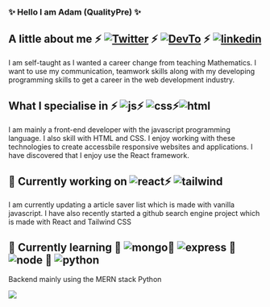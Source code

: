 ### ✨ Hello I am Adam (QualityPre) ✨     

## A little about me ⚡ [![Twitter](https://img.shields.io/badge/Twitter-1DA1F2?style=for-the-badge&logo=twitter&logoColor=white)](https://twitter.com/quality_pre) ⚡ [![DevTo](https://img.shields.io/badge/dev.to-0A0A0A?style=for-the-badge&logo=dev.to&logoColor=white)](https://dev.to/quality_pre) ⚡ [![linkedin](https://img.shields.io/badge/LinkedIn-0077B5?style=for-the-badge&logo=linkedin&logoColor=white)](https://www.linkedin.com/in/qualitypre/)  


I am self-taught as I wanted a career change from teaching Mathematics. I want to use my communication, teamwork skills along with my developing programming skills to get a career in the web development industry.

## What I specialise in ⚡ ![js](https://img.shields.io/badge/JavaScript-323330?style=for-the-badge&logo=javascript&logoColor=F7DF1E)⚡ ![css](https://img.shields.io/badge/CSS3-1572B6?style=for-the-badge&logo=css3&logoColor=white)⚡![html](https://img.shields.io/badge/HTML-239120?style=for-the-badge&logo=html5&logoColor=white)

I am mainly a front-end developer with the javascript programming language. I also skill with HTML and CSS. I enjoy working with these technologies to create accessbile responsive websites and applications. I have discovered that I enjoy use the React framework. 

## 🔭 Currently working on ![react](https://img.shields.io/badge/React-20232A?style=for-the-badge&logo=react&logoColor=61DAFB)⚡  ![tailwind](https://img.shields.io/badge/Tailwind_CSS-38B2AC?style=for-the-badge&logo=tailwind-css&logoColor=white)

I am currently updating a article saver list which is made with vanilla javascript.
I have also recently started a github search engine project which is made with React and Tailwind CSS

## 🌱 Currently learning 🌱 ![mongo](https://img.shields.io/badge/MongoDB-4EA94B?style=for-the-badge&logo=mongodb&logoColor=white)🌱 ![express](https://img.shields.io/badge/Express.js-404D59?style=for-the-badge) 🌱 ![node](https://img.shields.io/badge/Node.js-43853D?style=for-the-badge&logo=node.js&logoColor=white) 🌱 ![python](https://img.shields.io/badge/Python-3776AB?style=for-the-badge&logo=python&logoColor=white)
Backend mainly using the MERN stack 
Python





![](https://komarev.com/ghpvc/?username=QualityPre)

<!--
**QualityPre/QualityPre** is a ✨ _special_ ✨ repository because its `README.md` (this file) appears on your GitHub profile.

Here are some ideas to get you started:

- 🔭 I’m currently working on ...
- 🌱 I’m currently learning ...
- 👯 I’m looking to collaborate on ...
- 🤔 I’m looking for help with ...
- 💬 Ask me about ...
- 📫 How to reach me: ...
- 😄 Pronouns: ...
- ⚡ Fun fact: ...
-->
